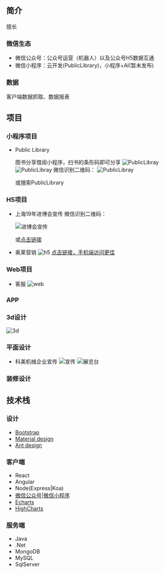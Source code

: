 ## 简介

擅长

### 微信生态

+ 微信公众号：公众号运营（机器人）以及公众号H5数据互通
+ 微信小程序：云开发(PublicLibrary)，小程序+AI(暂未发布)

### 数据

客户端数据抓取、数据报表

## 项目


### 小程序项目
+ Public Library
    
    图书分享借阅小程序，扫书的条形码即可分享
     ![PublicLibray](./assets/publib_1.jpg)
      ![PublicLibray](./assets/publib_2.jpg)
    微信识别二维码：
    ![PublicLibray](./assets/publiclibrary_code.jpg)
    
    或搜索PublicLibrary

### H5项目
+ 上海19年进博会宣传
    微信识别二维码：
        
    ![进博会宣传](./assets/jinbohui_code.png)
        
    或[点击链接](http://maka.im/pcviewer/7909972/H8VLE4FX)
+ 奥莱营销
        ![h5](./assets/h5.gif)
        [点击链接，手机端访问更佳](https://monvhh.github.io/20170513/)

### Web项目

+ 客服
![web](./assets/web_1.jpg)

### APP

### 3d设计
![3d](./assets/3d.png)

### 平面设计
+ 科美机械企业宣传
    ![宣传](./assets/kemei_xuanchuan.jpg)
    ![展览台](./assets/kemei_zhan.jpg)

### 装修设计

## 技术栈

### 设计

+ [Bootstrap](https://v4.bootcss.com/docs/4.0/examples/)
+ [Material design](https://material.io/design/)
+ [Ant design](https://ant.design/)

### 客户端

+ React
+ Angular
+ Node(Express|Koa)
+ [微信公众号](https://developers.weixin.qq.com/doc/offiaccount/Getting_Started/Overview.html)|[微信小程序](https://developers.weixin.qq.com/miniprogram/dev/framework/)
+ [Echarts](https://www.echartsjs.com/examples/zh/index.html)
+ [HighCharts](https://www.highcharts.com/demo)

### 服务端

+ Java
+ .Net
+ MongoDB
+ MySQL
+ SqlServer
